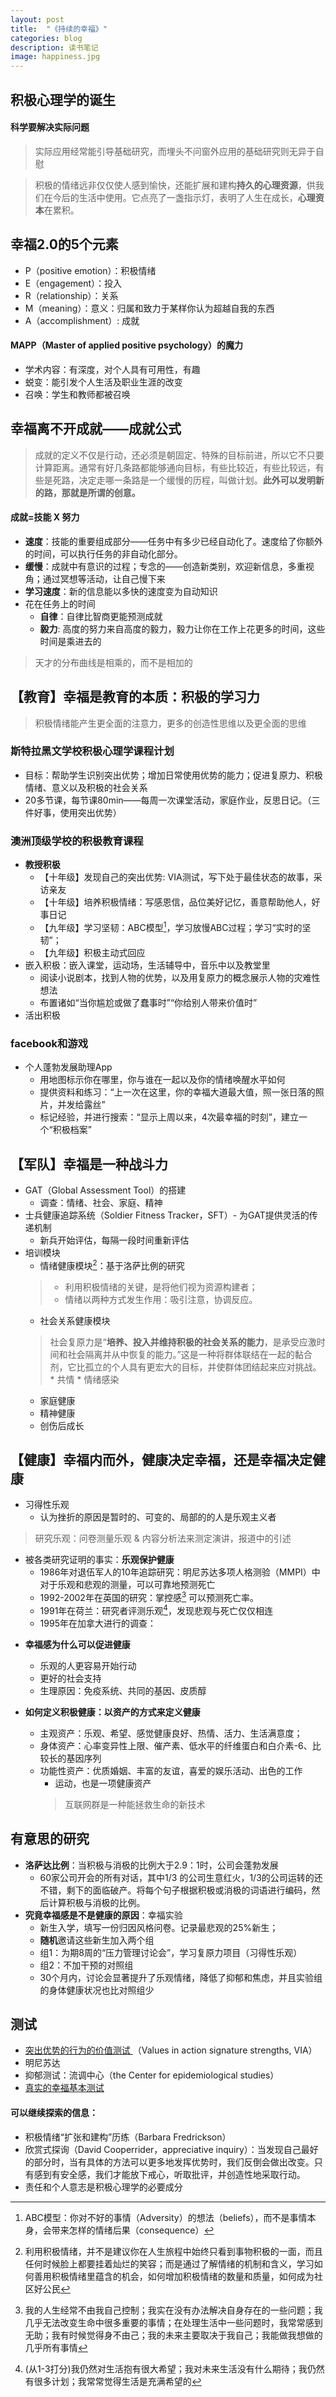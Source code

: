 ```yaml
---
layout: post
title:  "《持续的幸福》"
categories: blog
description: 读书笔记
image: happiness.jpg
---
```



## 积极心理学的诞生
#### 科学要解决实际问题
> 实际应用经常能引导基础研究，而埋头不问窗外应用的基础研究则无异于自慰

> 积极的情绪远非仅仅使人感到愉快，还能扩展和建构**持久的心理资源**，供我们在今后的生活中使用。它点亮了一盏指示灯，表明了人生在成长，**心理资本**在累积。


## **幸福2.0的5个元素**
* P（positive emotion）：积极情绪
* E（engagement）：投入
* R（relationship）：关系
* M（meaning）：意义：归属和致力于某样你认为超越自我的东西
* A（accomplishment）: 成就

#### MAPP（Master of applied positive psychology）的魔力
* 学术内容：有深度，对个人具有可用性，有趣
* 蜕变：能引发个人生活及职业生涯的改变
* 召唤：学生和教师都被召唤

## 幸福离不开成就——成就公式

> 成就的定义不仅是行动，还必须是朝固定、特殊的目标前进，所以它不只要计算距离。通常有好几条路都能够通向目标，有些比较近，有些比较远，有些是死路，决定走哪一条路是一个缓慢的历程，叫做计划。**此外可以发明新的路，那就是所谓的创意。**

#### 成就=技能 X 努力
* **速度**：技能的重要组成部分——任务中有多少已经自动化了。速度给了你额外的时间，可以执行任务的非自动化部分。
* **缓慢**：成就中有意识的过程；专念的——创造新类别，欢迎新信息，多重视角；通过冥想等活动，让自己慢下来
* **学习速度**：新的信息能以多快的速度变为自动知识
* 花在任务上的时间
	* **自律**：自律比智商更能预测成就
	* **毅力**: 高度的努力来自高度的毅力，毅力让你在工作上花更多的时间，这些时间是乘进去的
> 天才的分布曲线是相乘的，而不是相加的


## 【教育】幸福是教育的本质：积极的学习力
> 积极情绪能产生更全面的注意力，更多的创造性思维以及更全面的思维

### 斯特拉黑文学校积极心理学课程计划
* 目标：帮助学生识别突出优势；增加日常使用优势的能力；促进复原力、积极情绪、意义以及积极的社会关系
* 20多节课，每节课80min——每周一次课堂活动，家庭作业，反思日记。（三件好事，使用突出优势） 

### 澳洲顶级学校的积极教育课程
* **教授积极**
	* 【十年级】发现自己的突出优势: VIA测试，写下处于最佳状态的故事，采访亲友
	* 【十年级】培养积极情绪：写感恩信，品位美好记忆，善意帮助他人，好事日记
	* 【九年级】学习坚韧：ABC模型[^1]，学习放慢ABC过程；学习“实时的坚韧”；
	* 【九年级】积极主动式回应
* 嵌入积极：嵌入课堂，运动场，生活辅导中，音乐中以及教堂里 
	* 阅读小说剧本，找到人物的优势，以及用复原力的概念展示人物的灾难性想法
	* 布置诸如“当你尴尬或做了蠢事时”“你给别人带来价值时” 
* 活出积极

[^1]: ABC模型：你对不好的事情（Adversity）的想法（beliefs），而不是事情本身，会带来怎样的情绪后果（consequence）

### facebook和游戏
* 个人蓬勃发展助理App
	* 用地图标示你在哪里，你与谁在一起以及你的情绪唤醒水平如何
	* 提供资料和练习：“上一次在这里，你的幸福大道最大值，照一张日落的照片，并发给露丝”
	* 标记经验，并进行搜索：“显示上周以来，4次最幸福的时刻”，建立一个“积极档案”
 

## 【军队】幸福是一种战斗力
* GAT（Global Assessment Tool）的搭建
	* 调查：情绪、社会、家庭、精神
* 士兵健康追踪系统（Soldier Fitness Tracker，SFT）- 为GAT提供灵活的传递机制
	* 新兵开始评估，每隔一段时间重新评估 
* 培训模块
	* 情绪健康模块[^2]：基于洛萨比例的研究
	> *  利用积极情绪的关键，是将他们视为资源构建者；
	> *  情绪以两种方式发生作用：吸引注意，协调反应。
	* 社会关系健康模块 
	> 社会复原力是“**培养、投入并维持积极的社会关系的能力**，是承受应激时间和社会隔离并从中恢复的能力。”这是一种将群体联结在一起的黏合剂，它比孤立的个人具有更宏大的目标，并使群体团结起来应对挑战。
		* 共情
		* 情绪感染
	* 家庭健康
	* 精神健康
	* 创伤后成长	 
	
[^2]: 利用积极情绪，并不是建议你在人生旅程中始终只看到事物积极的一面，而且任何时候脸上都要挂着灿烂的笑容；而是通过了解情绪的机制和含义，学习如何善用积极情绪里蕴含的机会，如何增加积极情绪的数量和质量，如何成为社区好公民

## 【健康】幸福内而外，健康决定幸福，还是幸福决定健康
* 习得性乐观
	*  认为挫折的原因是暂时的、可变的、局部的的人是乐观主义者
> 研究乐观：问卷测量乐观 & 内容分析法来测定演讲，报道中的引述

* 被各类研究证明的事实：**乐观保护健康**
	*  1986年对退伍军人的10年追踪研究：明尼苏达多项人格测验（MMPI）中对于乐观和悲观的测量，可以可靠地预测死亡
	* 1992-2002年在英国的研究：掌控感[^3] 可以预测死亡率。
	* 1991年在荷兰：研究者评测乐观[^4]，发现悲观与死亡仅仅相连 
	* 1995年在加拿大进行的调查：	
		
[^3]: 我的人生经常不由我自己控制；我实在没有办法解决自身存在的一些问题；我几乎无法改变生命中很多重要的事情；在处理生活中一些问题时，我常常感到无助；我有时候觉得身不由己；我的未来主要取决于我自己；我能做我想做的几乎所有事情

[^4]: (从1-3打分)我仍然对生活抱有很大希望；我对未来生活没有什么期待；我仍然有很多计划；我常常觉得生活是充满希望的

* **幸福感为什么可以促进健康**
	* 乐观的人更容易开始行动
	* 更好的社会支持
	* 生理原因：免疫系统、共同的基因、皮质醇
	
* **如何定义积极健康：以资产的方式来定义健康**
	*  主观资产：乐观、希望、感觉健康良好、热情、活力、生活满意度；
	*  身体资产：心率变异性上限、催产素、低水平的纤维蛋白和白介素-6、比较长的基因序列
	*  功能性资产：优质婚姻、丰富的友谊，喜爱的娱乐活动、出色的工作
		* 运动，也是一项健康资产
		> 互联网群是一种能拯救生命的新技术

## 有意思的研究
* **洛萨达比例**：当积极与消极的比例大于2.9：1时，公司会蓬勃发展
	* 60家公司开会的所有对话，其中1/3 的公司生意红火，1/3的公司运转的还不错，剩下的面临破产。将每个句子根据积极或消极的词语进行编码，然后计算积极与消极的比例。 
* **究竟幸福感是不是健康的原因**：幸福实验
	* 新生入学，填写一份归因风格问卷。记录最悲观的25%新生；
	* **随机**邀请这些新生加入两个组
	* 组1：为期8周的“压力管理讨论会”，学习复原力项目（习得性乐观）
	* 组2：不加干预的对照组
	* 30个月内，讨论会显著提升了乐观情绪，降低了抑郁和焦虑，并且实验组的身体健康状况也比对照组少	


## 测试
* [ 突出优势的行为的价值测试 ](http://www.authentichappiness.org)（Values in action signature strengths, VIA）
* 明尼苏达
* 抑郁测试：流调中心（the Center for epidemiological studies）
* [真实的幸福基本测试](http://www.authentichappiness.org)


#### 可以继续探索的信息：
* 积极情绪“扩张和建构”历练（Barbara Fredrickson）
* 欣赏式探询（David Cooperrider，appreciative inquiry）：当发现自己最好的部分时，当有具体的方法可以更多地发挥优势时，我们反倒会做出改变。只有感到有安全感，我们才能放下戒心，听取批评，并创造性地采取行动。
* 责任和个人意志是积极心理学的必要成分




